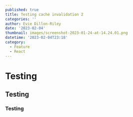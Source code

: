 ```yaml
---
published: true
title: Testing cache invalidation 2
categories: ''
author: Evie Dillon-Riley
date: '2023-02-04'
thumbnail: images/screenshot-2023-01-24-at-14.24.01.png
datetime: '2023-02-04T23:18'
category:
  - Feature
  - React
---
```

# Testing

## Testing

### Testing

